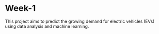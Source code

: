 # Week-1
This project aims to predict the growing demand for electric vehicles (EVs) using data analysis and machine learning.
